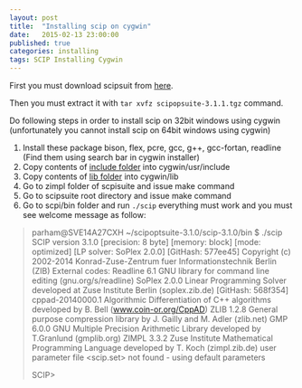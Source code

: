 ```yaml
---
layout: post
title:  "Installing scip on cygwin"
date:   2015-02-13 23:00:00
published: true
categories: installing
tags: SCIP Installing Cygwin
---
```

First you must download scipsuit from [here](http://scip.zib.de/download.php?fname=scipoptsuite-3.1.1.tgz).  

Then you must extract it with `tar xvfz scipopsuite-3.1.1.tgz` command.  

Do following steps in order to install scip on 32bit windows using cygwin
(unfortunately you cannot install scip on 64bit windows using cygwin)

1. Install these package bison, flex, pcre, gcc, g++, gcc-fortan, readline (Find them using search bar in cygwin installer)
2. Copy contents of [include folder]({{site.url}}/downloads/include.zip) into cygwin/usr/include
3. Copy contents of [lib folder]({{site.url}}/downloads/lib.zip) into cygwin/lib
4. Go to zimpl folder of scpisuite and issue make command
5. Go to scipsuite root directory and issue make command
6. Go to scpi/bin folder and run `./scip` everything must work and you must see welcome message as follow:

>
> parham@SVE14A27CXH ~/scipoptsuite-3.1.0/scip-3.1.0/bin
> $ ./scip
> SCIP version 3.1.0 [precision: 8 byte] [memory: block] [mode: optimized] [LP solver: SoPlex 2.0.0] [GitHash: 577ee45]
> Copyright (c) 2002-2014 Konrad-Zuse-Zentrum fuer Informationstechnik Berlin (ZIB)
> External codes:
>	Readline 6.1         GNU library for command line editing (gnu.org/s/readline)
>    	SoPlex 2.0.0         Linear Programming Solver developed at Zuse Institute Berlin (soplex.zib.de) [GitHash: 568f354]
>	cppad-20140000.1     Algorithmic Differentiation of C++ algorithms developed by B. Bell (www.coin-or.org/CppAD)
>       ZLIB 1.2.8           General purpose compression library by J. Gailly and M. Adler (zlib.net)
>	GMP 6.0.0            GNU Multiple Precision Arithmetic Library developed by T.Granlund (gmplib.org)
>	ZIMPL 3.3.2          Zuse Institute Mathematical Programming Language developed by T. Koch (zimpl.zib.de)
>	user parameter file <scip.set> not found - using default parameters
>
> SCIP>
